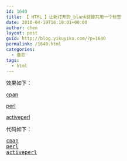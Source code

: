 ```yaml
---
id: 1640
title: 【 HTML 】让新打开的_blank链接共用一个标签
date: 2010-04-19T16:19:01+00:00
author: chen
layout: post
guid: http://blog.yikuyiku.com/?p=1640
permalink: /1640.html
categories:
  - 备忘
tags:
  - html
---
```

效果如下：
  
<a href="http://search.cpan.org/" target="perl">cpan</a>
  
<a href="http://www.perl.org/" target="perl">perl</a>
  
<a href="http://www.activestate.com/activeperl/" target="perl">activeperl</a>

代码如下：

<pre class="brush: xml"><a href="http://search.cpan.org/" target="perl">cpan</a>
<a href="http://www.perl.org/" target="perl">perl</a>
<a href="http://www.activestate.com/activeperl/" target="perl">activeperl</a>
</pre>